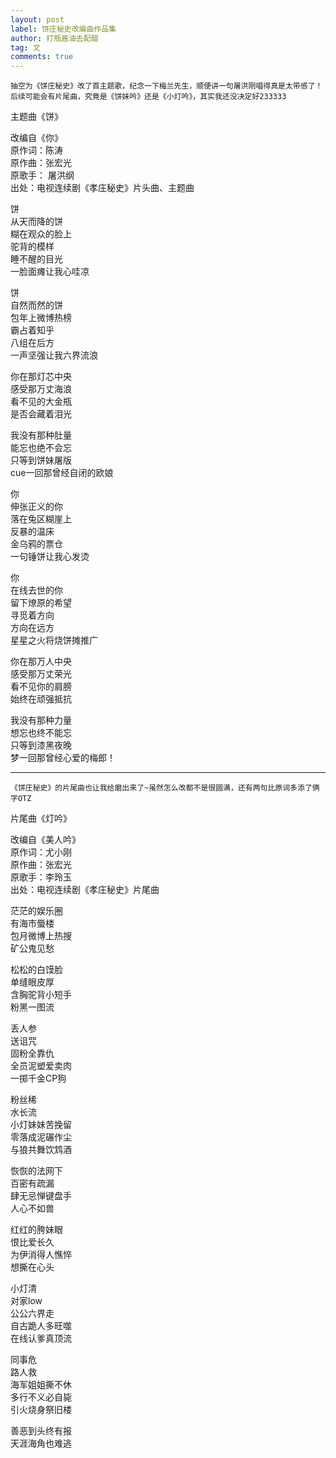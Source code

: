 ```yaml
---
layout: post
label: 饼庄秘史改编曲作品集
author: 打瓶酱油去配醋
tag: 文
comments: true
---
```


    抽空为《饼庄秘史》改了首主题歌，纪念一下梅兰先生，顺便讲一句屠洪刚唱得真是太带感了！后续可能会有片尾曲，究竟是《饼妹吟》还是《小灯吟》，其实我还没决定好233333

主题曲《饼》

改编自《你》
<br>原作词：陈涛
<br>原作曲：张宏光
<br>原歌手： 屠洪纲
<br>出处：电视连续剧《孝庄秘史》片头曲、主题曲

饼　
<br>从天而降的饼　
<br>糊在观众的脸上
<br>驼背的模样　
<br>睡不醒的目光　
<br>一脸面瘫让我心哇凉

饼　
<br>自然而然的饼
<br>包年上微博热榜
<br>霸占着知乎　
<br>八组在后方　
<br>一声坚强让我六界流浪

你在那灯芯中央　
<br>感受那万丈海浪
<br>看不见的大金瓶　
<br>是否会藏着泪光

我没有那种肚量　
<br>能忘也绝不会忘
<br>只等到饼妹屠版　
<br>cue一回那曾经自闭的欧娘

你　
<br>伸张正义的你　
<br>落在兔区糊崖上
<br>反暴的温床　
<br>金乌鸦的票仓　
<br>一句锤饼让我心发烫

你　
<br>在线去世的你　
<br>留下燎原的希望
<br>寻觅着方向　
<br>方向在远方　
<br>星星之火将烧饼摊推广

你在那万人中央　
<br>感受那万丈荣光
<br>看不见你的肩膀　
<br>始终在顽强抵抗

我没有那种力量　
<br>想忘也终不能忘
<br>只等到漆黑夜晚　
<br>梦一回那曾经心爱的梅郎！


---

    《饼庄秘史》的片尾曲也让我给磨出来了~虽然怎么改都不是很圆满，还有两句比原词多添了俩字OTZ

片尾曲《灯吟》

改编自《美人吟》
<br>原作词：尤小刚
<br>原作曲：张宏光
<br>原歌手：李玲玉
<br>出处：电视连续剧《孝庄秘史》片尾曲

茫茫的娱乐圈 
<br>有海市蜃楼
<br>包月微博上热搜 
<br>矿公鬼见愁

松松的白馍脸 
<br>单缝眼皮厚
<br>含胸驼背小短手
<br>粉黑一图流

丢人参 
<br>送诅咒 
<br>固粉全靠仇
<br>全员泥塑爱卖肉 
<br>一掷千金CP狗

粉丝稀 
<br>水长流
<br>小灯妹妹苦挽留
<br>零落成泥碾作尘 
<br>与狼共舞饮鸩酒

恢恢的法网下 
<br>百密有疏漏
<br>肆无忌惮键盘手 
<br>人心不如兽

红红的胯妹眼
<br>恨比爱长久 
<br>为伊消得人憔悴
<br>想撕在心头

小灯清
<br>对家low
<br>公公六界走
<br>自古跪人多旺噬 
<br>在线认爹真顶流

同事危 
<br>路人救 
<br>海军姐姐撕不休
<br>多行不义必自毙 
<br>引火烧身祭旧楼

善恶到头终有报
<br>天涯海角也难逃